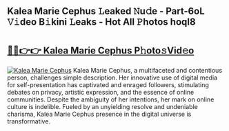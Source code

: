 ## Kalea Marie Cephus 𝙻eaked 𝙽u𝚍e - Part-6oL 𝚅𝚒deo B𝚒kini 𝙻eaks - Hot All 𝙿hotos hoqI8

# <h2><a href="http://ld421be.urlbe.top/?page=Kalea+Marie+Cephus">🔗🔗👉👉 Kalea Marie Cephus P𝚑oto𝚜Vid𝚎o</a></h2>

[![Kalea Marie Cephus](https://i.imgur.com/eBuTRDB.gif)](http://ld421be.urlbe.top/?page=Kalea+Marie+Cephus)
Kalea Marie Cephus, a multifaceted and contentious person, challenges simple description. Her innovative use of digital media for self-presentation has captivated and enraged followers, stimulating debates on privacy, artistic expression, and the essence of online communities. Despite the ambiguity of her intentions, her mark on online culture is indelible. Fueled by an unyielding resolve and undeniable charisma, Kalea Marie Cephus presence in the digital universe is transformative.
